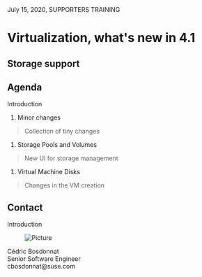 <!-- .slide: data-state="cover" id="cover-page" data-timing="20" -->
<div class="date-location">July 15, 2020, SUPPORTERS TRAINING</div>

<div class="title">
    <h1>Virtualization, what's new in 4.1</h1>
    <h2>Storage support</h2>
</div>


<!-- .slide: data-state="normal toc" id="agenda" data-timing="20s" data-menu-title="Agenda" -->
## Agenda

<div class="breadcrumbs">Introduction</div>

1. Minor changes
> Collection of tiny changes

1. Storage Pools and Volumes
> New UI for storage management

1. Virtual Machine Disks
> Changes in the VM creation


<!-- .slide: data-state="normal contact" id="contact" data-timing="20s" data-menu-title="Contact" -->
## Contact

<div class="breadcrumbs">Introduction</div>

<div class="contacts">
  <div class="contact">
    <figure class="picture">
      <img data-src="images/cbosdo.jpg" alt="Picture" />
    </figure>
    <div class="name">Cédric Bosdonnat</div>
    <div class="job">Senior Software Engineer</div>
    <div class="email">cbosdonnat@suse.com</div>
  </div>
</div>
